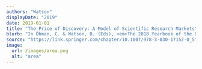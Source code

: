 ```yaml
---
authors: "Watson"
displayDate: "2019"
date: 2019-01-01
title: "The Price of Discovery: A Model of Scientific Research Markets"
blurb: "In Öhman, C. & Watson, D. (Eds), <em>The 2018 Yearbook of the Digital Ethics Lab</em>, pp. 51-63."
source: "https://link.springer.com/chapter/10.1007/978-3-030-17152-0_5"
image:
  url: /images/area.png
  alt: "area"
---
```

